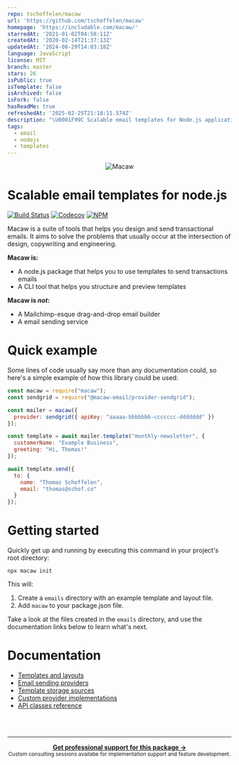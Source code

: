 ```yaml
---
repo: tschoffelen/macaw
url: 'https://github.com/tschoffelen/macaw'
homepage: 'https://includable.com/macaw/'
starredAt: '2021-01-02T04:58:11Z'
createdAt: '2020-02-14T21:37:13Z'
updatedAt: '2024-06-29T14:03:18Z'
language: JavaScript
license: MIT
branch: master
stars: 26
isPublic: true
isTemplate: false
isArchived: false
isFork: false
hasReadMe: true
refreshedAt: '2025-02-25T21:18:11.574Z'
description: "\U0001F99C Scalable email templates for Node.js applications."
tags:
  - email
  - nodejs
  - templates
---
```


<p align=center><img src="https://schof.co/f/htn/logo.svg" alt="Macaw" /></p>

# Scalable email templates for node.js

[![Build Status](https://travis-ci.com/macaw-email/macaw.svg?branch=master)](https://travis-ci.com/macaw-email/macaw)
[![Codecov](https://codecov.io/gh/macaw-email/macaw/branch/master/graph/badge.svg)](https://codecov.io/gh/macaw-email/macaw)
[![NPM](https://img.shields.io/npm/v/macaw.svg)](https://npmjs.org/macaw)

Macaw is a suite of tools that helps you design and send transactional emails. It aims to solve the problems that usually occur at the intersection of design, copywriting and engineering.

**Macaw is:**

- A node.js package that helps you to use templates to send transactions emails
- A CLI tool that helps you structure and preview templates

**Macaw is _not_:**

- A Mailchimp-esque drag-and-drop email builder
- A email sending service

# Quick example

Some lines of code usually say more than any documentation could, so here's a simple example of how this library could be used:

```js
const macaw = require("macaw");
const sendgrid = require("@macaw-email/provider-sendgrid");

const mailer = macaw({
  provider: sendgrid({ apiKey: "aaaaa-bbbbbbb-ccccccc-ddddddd" })
});

const template = await mailer.template("monthly-newsletter", {
  customerName: "Example Business",
  greeting: "Hi, Thomas!"
});

await template.send({
  to: {
    name: "Thomas Schoffelen",
    email: "thomas@schof.co"
  }
});
```

# Getting started

Quickly get up and running by executing this command in your project's root directory:

```shell
npx macaw init
```

This will:

1. Create a `emails` directory with an example template and layout file.
2. Add `macaw` to your package.json file.

Take a look at the files created in the `emails` directory, and use the documentation links below to learn what's next.

# Documentation

- [Templates and layouts](docs/templating.md)
- [Email sending providers](docs/providers.md)
- [Template storage sources](docs/storage.md)
- [Custom provider implementations](docs/custom-provider.md)
- [API classes reference](docs/api.md)



<br /><br />

---

<div align="center">
	<b>
		<a href="https://schof.co/consulting/?utm_source=macaw-email/macaw">Get professional support for this package →</a>
	</b>
	<br>
	<sub>
		Custom consulting sessions availabe for implementation support and feature development.
	</sub>
</div>
